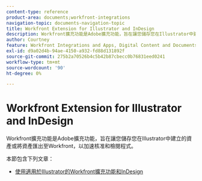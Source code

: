```yaml
---
content-type: reference
product-area: documents;workfront-integrations
navigation-topic: documents-navigation-topic
title: Workfront Extension for Illustrator and InDesign
description: Workfront擴充功能是Adobe擴充功能，旨在讓您儲存您在Illustrator中建立的資產或將資產匯出至Workfront，以加速核准和檢閱程式。
author: Courtney
feature: Workfront Integrations and Apps, Digital Content and Documents
exl-id: d9a02d4b-94ae-4150-a932-fd88d131892f
source-git-commit: 275b2a70526b4c5b42b87cbecc0b76831eed0241
workflow-type: tm+mt
source-wordcount: '90'
ht-degree: 0%

---
```


# Workfront Extension for Illustrator and InDesign

<!--
>[!IMPORTANT]
>
>We are removing the Workfront extension for Illustrator and InDesign from the Creative Cloud exchange in mid-November.
-->

Workfront擴充功能是Adobe擴充功能，旨在讓您儲存您在Illustrator中建立的資產或將資產匯出至Workfront，以加速核准和檢閱程式。

本節包含下列文章：

* [使用適用於Illustrator的Workfront擴充功能和InDesign](../../documents/workfront-for-adobe-creative-cloud/use-wf-adobe-cc.md)
